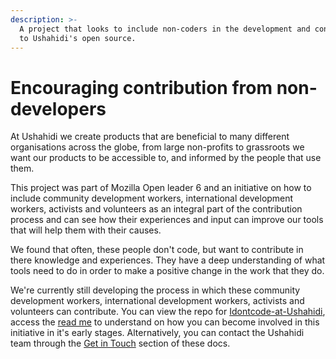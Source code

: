 ```yaml
---
description: >-
  A project that looks to include non-coders in the development and contribution
  to Ushahidi's open source.
---
```


# Encouraging contribution from non-developers

At Ushahidi we create products that are beneficial to many different organisations across the globe, from large non-profits to grassroots we want our products to be accessible to, and informed by the people that use them. 

This project was part of Mozilla Open leader 6 and an initiative on how to include community development workers, international development workers, activists and volunteers as an integral part of the contribution process and can see how their experiences and input can improve our tools that will help them with their causes.

We found that often, these people don't code, but want to contribute in there knowledge and experiences. They have a deep understanding of what tools need to do in order to make a positive change in the work that they do.

We're currently still developing the process in which these community development workers, international development workers, activists and volunteers can contribute. You can view the repo for [Idontcode-at-Ushahidi](https://github.com/ushahidi/Idontcode-at-Ushahidi), access the [read me](https://github.com/Erioldoesdesign/Idontcode-at-Ushahidi/blob/master/README.md) to understand on how you can become involved in this initiative in it's early stages. Alternatively, you can contact the Ushahidi team through the [Get in Touch](https://ushahidi.gitbook.io/platform-developer-documentation/contributing-or-getting-involved/get-in-touch) section of these docs.





